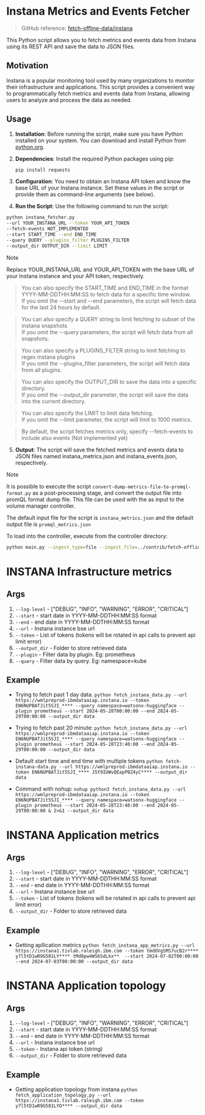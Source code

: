 # Instana Metrics and Events Fetcher


> GitHub reference: [fetch-offline-data/instana](https://github.com/observ-vol-mgt/observ-vol-mgt/tree/main/contrib/fetch-offline-data/instana) 

This Python script allows you to fetch metrics and events data from Instana using its REST API and save the data to JSON files.

## Motivation

Instana is a popular monitoring tool used by many organizations to monitor their infrastructure and applications. This script provides a convenient way to programmatically fetch metrics and events data from Instana, allowing users to analyze and process the data as needed.

## Usage

1. **Installation**: Before running the script, make sure you have Python installed on your system. You can download and install Python from [python.org](https://www.python.org/).

2. **Dependencies**: Install the required Python packages using pip:

   ```bash
   pip install requests
   ```
   
3. **Configuration**: You need to obtain an Instana API token and know the base URL of your Instana instance. Set these values in the script or provide them as command-line arguments (see below).
4. **Run the Script**: Use the following command to run the script:

```bash
python instana_fetcher.py 
--url YOUR_INSTANA_URL --token YOUR_API_TOKEN 
--fetch-events NOT_IMPLEMENTED
--start START_TIME --end END_TIME 
--query QUERY --plugins_filter PLUGINS_FILTER
--output_dir OUTPUT_DIR --limit LIMIT
```

> [!NOTE]  
> Replace YOUR_INSTANA_URL and YOUR_API_TOKEN with the base URL of your Instana instance and your API token, respectively.
 
> You can also specify the START_TIME and END_TIME in the format YYYY-MM-DDTHH:MM:SS to fetch data for a specific time window.  
> If you omit the --start and --end parameters, the script will fetch data for the last 24 hours by default.

> You can also specify a QUERY string to limit fetching to subset of the instana snapshots  
> If you omit the --query parameters, the script will fetch data from all snapshots.

> You can also specify a PLUGINS_FILTER string to limit fetching to regex instana plugins  
> If you omit the --plugins_filter parameters, the script will fetch data from all plugins.
 
> You can also specify the OUTPUT_DIR to save the data into a specific directory.  
> If you omit the --output_dir parameter, the script will save the data into the current directory.  
 
> You can also specify the LIMIT to limit data fetching.  
> If you omit the --limit parameter, the script will limit to 1000 metrics.
 
> By default, the script fetches metrics only, specify --fetch-events to include also events (Not implemented yet)  

5. **Output**: The script will save the fetched metrics and events data to JSON files named instana_metrics.json and instana_events.json, respectively.

> [!NOTE]  
> It is possible to execute the script `convert-dump-metrics-file-to-promql-format.py` 
> as a post-processing stage, and convert the output file into
> promQL format dump file. This file can be used with the 
> as input to the volume manager controller.  
> 
> The default input file for the script is `instana_metrics.json` and the default
> output file is `promql_metrics.json`  
> 
> To load into the controller, execute from the controller directory:

```bash
python main.py --ingest_type=file --ingest_file=../contrib/fetch-offline-data/instana/promql_metrics.json --feature_extraction_type=tsfel --config_generator_type=otel --config_generator_directory=/tmp
```

# INSTANA Infrastructure metrics
## Args
1. `--log-level` - ["DEBUG", "INFO", "WARNING", "ERROR", "CRITICAL"]
2. `--start` - start date in YYYY-MM-DDTHH:MM:SS format
3. `--end` - end date in YYYY-MM-DDTHH:MM:SS format
4. `--url` - Instana instance bse url
5. `--token` - List of tokens (tokens will be rotated in api calls to prevent api limit error)
6. `--output_dir` - Folder to store retrieved data
7. `--plugin` - Filter data by plugin. Eg: prometheus
8. `--query` - Filter data by query. Eg: namespace=kube

## Example
* Trying to fetch past 1 day data.
   `python fetch_instana_data.py --url https://wmlpreprod-ibmdataaiap.instana.io --token EN6NUPBATJit5SJI_**** --query namespace=watsonx-huggingface --plugin prometheus --start 2024-05-28T00:00:00 --end 2024-05-29T00:00:00 --output_dir data`

* Trying to fetch past 20 minute:
   `python fetch_instana_data.py --url https://wmlpreprod-ibmdataaiap.instana.io --token EN6NUPBATJit5SJI_**** --query namespace=watsonx-huggingface --plugin prometheus --start 2024-05-28T23:40:00 --end 2024-05-29T00:00:00 --output_dir data`

* Default start time and end time with multiple tokens
   `python fetch-instana-data.py --url https://wmlpreprod-ibmdataaiap.instana.io --token EN6NUPBATJit5SJI_**** JSY9IUWvQEapPBZ4yC**** --output_dir data`

* Command with nohup:
   `nohup python3 fetch_instana_data.py --url https://wmlpreprod-ibmdataaiap.instana.io --token EN6NUPBATJit5SJI_**** --query namespace=watsonx-huggingface --plugin prometheus --start 2024-05-28T23:40:00 --end 2024-05-29T00:00:00 & 2>&1 --output_dir data`

# INSTANA Application metrics
## Args
1. `--log-level` - ["DEBUG", "INFO", "WARNING", "ERROR", "CRITICAL"]
2. `--start` - start date in YYYY-MM-DDTHH:MM:SS format
3. `--end` - end date in YYYY-MM-DDTHH:MM:SS format
4. `--url` - Instana instance bse url
5. `--token` - List of tokens (tokens will be rotated in api calls to prevent api limit error)
6. `--output_dir` - Folder to store retrieved data

## Example
* Getting apllication metrics
   `python fetch_instana_app_metrics.py --url https://instana1.tivlab.raleigh.ibm.com --token tmdOVgSMS7ucB2r**** y7l5tD1wR9G581LY**** tMd8pw4WS6SdLkx**  --start 2024-07-02T00:00:00 --end 2024-07-03T00:00:00 --output_dir data`

# INSTANA Application topology
## Args
1. `--log-level` - ["DEBUG", "INFO", "WARNING", "ERROR", "CRITICAL"]
2. `--start` - start date in YYYY-MM-DDTHH:MM:SS format
3. `--end` - end date in YYYY-MM-DDTHH:MM:SS format
4. `--url` - Instana instance bse url
5. `--token` - Instana api token (string)
6. `--output_dir` - Folder to store retrieved data

## Example
* Getting application topology from instana
   `python fetch_application_topology.py --url https://instana1.tivlab.raleigh.ibm.com --token y7l5tD1wR9G581LYO**** --output_dir data`


 
